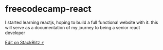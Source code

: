 # freecodecamp-react
I started learning reactjs, hoping to build a full functional website with it. this will serve as a documentation of my journey to being a senior react developer

[Edit on StackBlitz ⚡️](https://stackblitz.com/edit/freecodecamp-react)